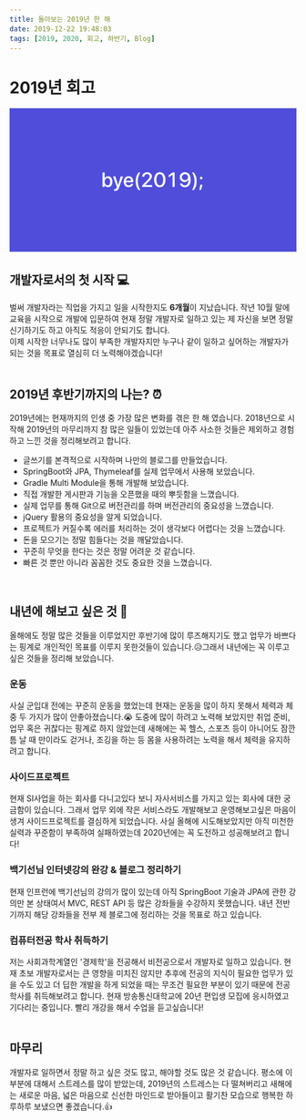 ```yaml
---
title: 돌아보는 2019년 한 해
date: 2019-12-22 19:48:03
tags: [2019, 2020, 회고, 하반기, Blog]
---
```


# 2019년 회고

![java](/images/notice/bye2019.png)<br/>

## 개발자로서의 첫 시작 💻
벌써 개발자라는 직업을 가지고 일을 시작한지도 **6개월**이 지났습니다. 작년 10월 말에 교육을 시작으로 개발에 입문하여 현재 정말 개발자로 일하고 있는 제 자신을 보면 정말 신기하기도 하고 아직도 적응이 안되기도 합니다.<br/>
이제 시작한 너무나도 많이 부족한 개발자지만 누구나 같이 일하고 싶어하는 개발자가 되는 것을 목표로 열심히 더 노력해야겠습니다!<br/>
<br/>

## 2019년 후반기까지의 나는? ⏰
2019년에는 현재까지의 인생 중 가장 많은 변화를 겪은 한 해 였습니다. 2018년으로 시작해 2019년의 마무리까지 참 많은 일들이 있었는데 아주 사소한 것들은 제외하고 경험하고 느낀 것을 정리해보려고 합니다.<br/>

- 글쓰기를 본격적으로 시작하며 나만의 블로그를 만들었습니다.
- SpringBoot와 JPA, Thymeleaf를 실제 업무에서 사용해 보았습니다.
- Gradle Multi Module을 통해 개발해 보았습니다.
- 직접 개발한 게시판과 기능을 오픈했을 때의 뿌듯함을 느꼈습니다.
- 실제 업무를 통해 Git으로 버전관리를 하며 버전관리의 중요성을 느꼈습니다.
- jQuery 활용의 중요성을 알게 되었습니다.
- 프로젝트가 커질수록 에러를 처리하는 것이 생각보다 어렵다는 것을 느꼈습니다.
- 돈을 모으기는 정말 힘들다는 것을 깨달았습니다.
- 꾸준히 무엇을 한다는 것은 정말 어려운 것 같습니다.
- 빠른 것 뿐만 아니라 꼼꼼한 것도 중요한 것을 느꼈습니다.

<br/>

## 내년에 해보고 싶은 것 🤔
올해에도 정말 많은 것들을 이루었지만 후반기에 많이 루즈해지기도 했고 업무가 바쁘다는 핑계로 개인적인 목표를 이루지 못한것들이 있습니다.😥그래서 내년에는 꼭 이루고 싶은 것들을 정리해 보았습니다.
<br/>

### 운동
사실 군입대 전에는 꾸준히 운동을 했었는데 현재는 운동을 많이 하지 못해서 체력과 체중 두 가지가 많이 안좋아졌습니다.😭
도중에 많이 하려고 노력해 보았지만 취업 준비, 업무 혹은 귀찮다는 핑계로 하지 않았는데 새해에는 꼭 헬스, 스포츠 등이 아니어도 잠깐 틈 날 때 만이라도 걷거나, 조깅을 하는 등 몸을 사용하려는 노력을 해서 체력을 유지하려고 합니다.
<br/>

### 사이드프로젝트
현재 SI사업을 하는 회사를 다니고있다 보니 자사서비스를 가지고 있는 회사에 대한 궁금함이 있습니다. 
그래서 업무 외에 작은 서비스라도 개발해보고 운영해보고싶은 마음이 생겨 사이드프로젝트를 결심하게 되었습니다. 
사실 올해에 시도해보았지만 아직 미천한 실력과 꾸준함이 부족하여 실패하였는데 2020년에는 꼭 도전하고 성공해보려고 합니다!
<br/>

### 백기선님 인터넷강의 완강 & 블로그 정리하기
현재 인프런에 백기선님의 강의가 많이 있는데 아직 SpringBoot 기술과 JPA에 관한 강의만 본 상태여서 MVC, REST API 등 많은 강좌들을 수강하지 못했습니다. 내년 전반기까지 해당 강좌들을 전부 제 블로그에 정리하는 것을 목표로 하고 있습니다.
<br/>

### 컴퓨터전공 학사 취득하기
저는 사회과학계열인 '경제학'을 전공해서 비전공으로서 개발자로 일하고 있습니다. 현재 초보 개발자로서는 큰 영향을 미치진 않지만 추후에 전공의 지식이 필요한 업무가 있을 수도 있고 더 딥한 개발을 하게 되었을 때는 무조건 필요한 부분이 있기 때문에 전공 학사를 취득해보려고 합니다. 
현재 방송통신대학교에 20년 편입생 모집에 응시하였고 기다리는 중입니다. 빨리 개강을 해서 수업을 듣고싶습니다!<br/>
<br/>

## 마무리
개발자로 일하면서 정말 하고 싶은 것도 많고, 해야할 것도 많은 것 같습니다. 평소에 이 부분에 대해서 스트레스를 많이 받았는데, 2019년의 스트레스는 다 떨쳐버리고 새해에는 새로운 마음, 넓은 마음으로 신선한 마인드로 받아들이고 활기찬 모습으로 행복한 하루하루 보냈으면 좋겠습니다.👍